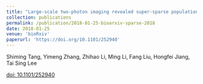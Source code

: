 ```yaml
---
title: "Large-scale two-photon imaging revealed super-sparse population codes in V1 superficial layer of awake monkeys"
collection: publications
permalink: /publication/2018-01-25-bioarxiv-sparse-2018
date: 2018-01-25
venue: 'bioRxiv'
paperurl: 'https://doi.org/10.1101/252940'
---
```


Shiming Tang, Yimeng Zhang, Zhihao Li, Ming Li, Fang Liu, Hongfei Jiang, Tai Sing Lee

[doi: 10.1101/252940](https://doi.org/10.1101/252940)
